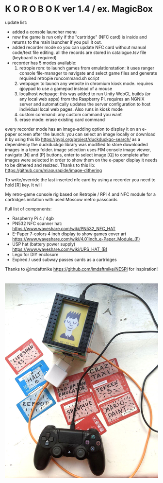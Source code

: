# K O R O B O K  ver 1.4  / ex. MagicBox

update list:
- added a console launcher menu
- now the game is run only if the "cartridge" (NFC card) is inside and returns to the main launcher if you pull it out.
- added recorder mode so you can update NFC card without manual code/text file editing. all the records are stored in catalogue.tsv file (keyboard is required)
- recorder has 5 modes available:
  1) retropie rom: to launch games from emulationstation: it uses ranger console file-manager to navigate and select game files and generate required retropie runcommand.sh script
  2) webpage: to launch any website in chromium kiosk mode. requires qjoypad to use a gamepad instead of a mouse
  3) localhost webpage: this was added to run Unity WebGL builds (or any local web apps) from the Raspberry PI. requires an NGNIX server and automatically updates the server configuration to host individual local web pages. Also runs in kiosk mode
  4) custom command: any custom command you want
  5) erase mode: erase existing card command

every recorder mode has an image-adding option to display it on an e-paper screen after the launch:
you can select an image locally or download it by using this lib https://pypi.org/project/duckduckgo-search/ as a dependency
the duckduckgo library was modified to store downloaded images in a temp folder.
image selection uses FIM console image viewer, navigate [N] and [P] buttons, enter to select image [Q] to complete
after images were selected in order to show them on the e-paper display it needs to be dithered and resized. Thanks to this lib: https://github.com/miaourapide/image-dithering 

To write/override the last inserted nfc card by using a recorder you need to hold [R] key. It will  

My retro-game console rig based on Retropie / RPi 4 and NFC module for a cartridges imitation with used Moscow metro passcards

Full list of components:
- Raspberry Pi 4 / 4gb
- PN532 NFC scanner hat: https://www.waveshare.com/wiki/PN532_NFC_HAT 
- E-Paper 7-colors 4 inch display to show games cover art https://www.waveshare.com/wiki/4.01inch_e-Paper_Module_(F)
- USP hat (battery power supply) https://www.waveshare.com/wiki/UPS_HAT_(B)
- Lego for DIY enclosure  
- Expired / used subway passes cards as a cartridges


Thanks to @imdaftmike https://github.com/imdaftmike/NESPi for inspiration!
#
![alt text](https://raw.githubusercontent.com/wasdswag/MagicBox/main/MAGICBOX_ALL.jpg?raw=true)
